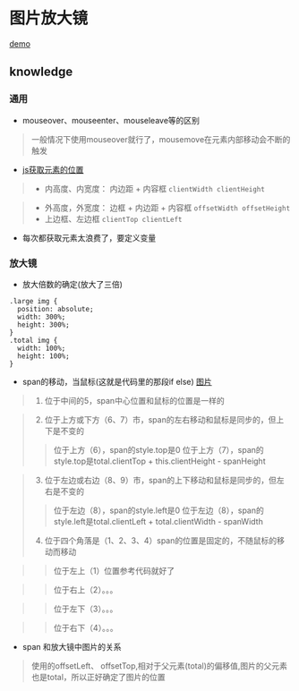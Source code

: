 # 图片放大镜
[demo](https://wkstudy.github.io/smallplugs/picEnlarge/index.html)
## knowledge
### 通用
* mouseover、mouseenter、mouseleave等的区别
> 一般情况下使用mouseover就行了，mousemove在元素内部移动会不断的触发

* [js获取元素的位置](https://www.cnblogs.com/cloud-k/p/7681386.html)

> * 内高度、内宽度： 内边距 + 内容框 
  `clientWidth clientHeight` 

> * 外高度，外宽度： 边框 + 内边距 + 内容框
  `offsetWidth offsetHeight`
> * 上边框、左边框
>  `clientTop clientLeft`
* 每次都获取元素太浪费了，要定义变量
### 放大镜
* 放大倍数的确定(放大了三倍)
```
.large img {
  position: absolute;
  width: 300%;
  height: 300%;
}
.total img {
  width: 100%;
  height: 100%;
}
```
* span的移动，当鼠标(这就是代码里的那段if else)
[图片](https://wkstudy.github.io/smallplugs/picEnlarge/img/demo.jpg)

> 1. 位于中间的5，span中心位置和鼠标的位置是一样的
 
> 2. 位于上方或下方（6、7）市，span的左右移动和鼠标是同步的，但上下是不变的
>>位于上方（6），span的style.top是0
>>位于上方（7），span的style.top是total.clientTop + this.clientHeight - spanHeight

>3. 位于左边或右边（8、9）市，span的上下移动和鼠标是同步的，但左右是不变的
>> 位于左边（8），span的style.left是0 
>> 位于左边（8），span的style.left是total.clientLeft + total.clientWidth - spanWidth
>> 
> 4. 位于四个角落是（1、2、3、4）span的位置是固定的，不随鼠标的移动而移动

>>位于左上（1）位置参考代码就好了

>> 位于右上（2）。。。

>> 位于左下（3）。。。

>> 位于右下（4）。。。

* span 和放大镜中图片的关系

>使用的offsetLeft、 offsetTop,相对于父元素(total)的偏移值,图片的父元素也是total，所以正好确定了图片的位置
 
